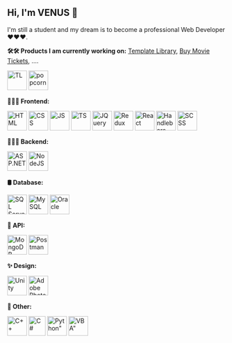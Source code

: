 ## Hi, I'm VENUS 👋
I'm still a student and my dream is to become a professional Web Developer ❤️❤️❤️. 

**🛠🛠 Products I am currently working on:** [Template Library](https://venusakavxt.github.io/template-library/), [Buy Movie Tickets](https://venusakavxt.github.io/movie-news/), ....
<div>
  <img src="https://github.com/VenusakaVXT/VenusakaVXT/assets/125566811/d5dd5555-9944-46e4-9bc8-14548fe32c01" alt="TL" width="45" height="45">
  <img src="https://cdn-icons-png.flaticon.com/512/3418/3418886.png" alt="popcorn" width="45" height="45">
</div>


**👨🏼‍💻 Frontend:**
<div>
  <img src="https://cdn-icons-png.flaticon.com/512/732/732212.png" alt="HTML" width="45" height="45">
  <img src="https://upload.wikimedia.org/wikipedia/commons/thumb/6/62/CSS3_logo.svg/800px-CSS3_logo.svg.png" alt="CSS" width="45" height="45">
  <img src="https://cdn-icons-png.flaticon.com/512/5968/5968292.png" alt="JS" width="45" height="45">
  <img src="https://static-00.iconduck.com/assets.00/typescript-icon-icon-1024x1024-vh3pfez8.png" alt="TS" width="45" height="45">
  <img src="https://cdn.iconscout.com/icon/free/png-256/free-jquery-8-1175153.png" alt="JQuery" width="45" height="45">
  <img src="https://cdn.freebiesupply.com/logos/large/2x/redux-logo-svg-vector.svg" alt="Redux" width="45" height="45">
  <img src="https://upload.wikimedia.org/wikipedia/commons/thumb/a/a7/React-icon.svg/2300px-React-icon.svg.png" alt="React" width="45" height="45">
  <img src="https://kodedu.com/wp-content/uploads/2014/02/handlebarz.png" alt="Handlebars" width="45" height="45">
  <img src="https://upload.wikimedia.org/wikipedia/commons/thumb/9/96/Sass_Logo_Color.svg/2560px-Sass_Logo_Color.svg.png" alt="SCSS" width="45" height="45">
</div>


**👨🏼‍💻 Backend:**
<div>
  <img src="https://qph.cf2.quoracdn.net/main-qimg-3cfbd1b045b7727351ff8871862e07a8" alt="ASP.NET" width="45" height="45">
  <img src="https://cdn-icons-png.flaticon.com/512/5968/5968322.png" alt="NodeJS" width="45" height="45">
</div>


**🛢️ Database:**
<div>
  <img src="https://uxwing.com/wp-content/themes/uxwing/download/brands-and-social-media/sql-server-icon.png" alt="SQL Server" width="45" height="45">
  <img src="https://github.com/VenusakaVXT/VenusakaVXT/assets/125566811/e8bbb6a7-7cd6-42cb-9316-85fcc5a2a992" alt="MySQL" width="45" height="45">
  <img src="https://w7.pngwing.com/pngs/98/646/png-transparent-oracle-corporation-oracle-webcenter-oracle-database-oracle-e-business-suite-oracle-applications-others-text-trademark-logo-thumbnail.png" alt="Oracle" width="45" height="45">
</div>


**🔗 API:**
<div>
  <img src="https://github.com/VenusakaVXT/VenusakaVXT/assets/125566811/9c91bfbc-3eec-427c-b11d-e440fb8d836a" alt="MongoDB" width="45" height="45">
  <img src="https://github.com/VenusakaVXT/VenusakaVXT/assets/125566811/8abcd297-f91b-481f-8219-c2a8b082bfb2" alt="Postman" width="45" height="45">
</div>


**✨ Design:**
<div>
  <img src="https://encrypted-tbn0.gstatic.com/images?q=tbn:ANd9GcRJAV3Kr0iiiHNiXUayS6HwYjN7g9pghV99dH4sN0V1IvrVM492G_XFRIyT8uzLs4BSzI8&usqp=CAU" alt="Unity" width="45" height="45">
  <img src="https://upload.wikimedia.org/wikipedia/commons/thumb/a/af/Adobe_Photoshop_CC_icon.svg/1051px-Adobe_Photoshop_CC_icon.svg.png" alt="Adobe Photoshop" width="45" height="45">
</div>


**🚀 Other:**
<div>
  <img src="https://cdn-icons-png.flaticon.com/512/6132/6132222.png" alt="C++" width="45" height="45">
  <img src="https://static-00.iconduck.com/assets.00/c-sharp-c-icon-1822x2048-wuf3ijab.png" alt="C#" width="39" height="45">
  <img src="https://cdn4.iconfinder.com/data/icons/logos-and-brands/512/267_Python_logo-512.png" alt=Python" width="45" height="45">
  <img src="https://github.com/VenusakaVXT/VenusakaVXT/assets/125566811/27839327-ae93-4e5d-b189-6c24f27be7a1" alt=VBA" width="45" height="45">
</div>
